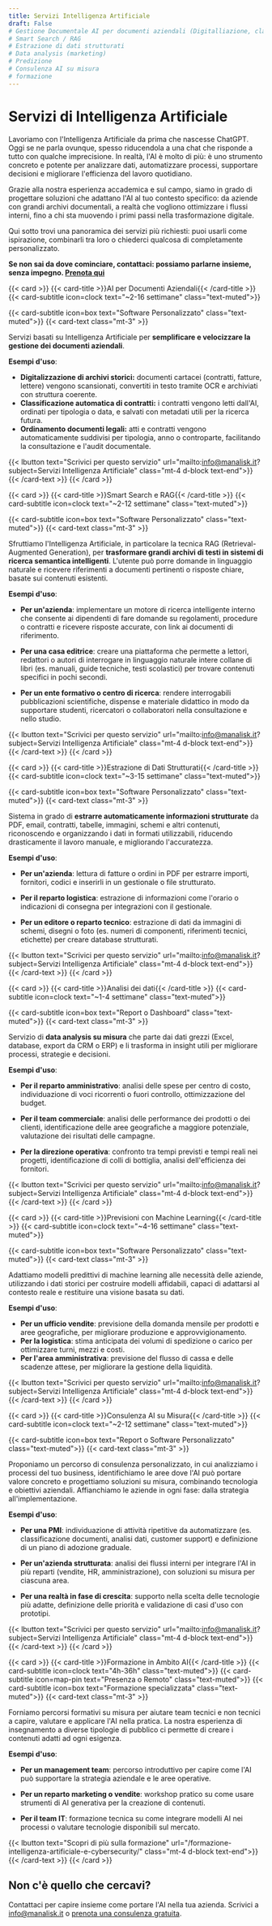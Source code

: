 ```yaml
---
title: Servizi Intelligenza Artificiale
draft: False
# Gestione Documentale AI per documenti aziendali (Digitalliazione, classificazione, ...)
# Smart Search / RAG
# Estrazione di dati strutturati
# Data analysis (marketing)
# Predizione 
# Consulenza AI su misura
# formazione
---
```



# Servizi di Intelligenza Artificiale

Lavoriamo con l'Intelligenza Artificiale da prima che nascesse ChatGPT. Oggi se ne parla ovunque, spesso riducendola a una chat che risponde a tutto con qualche imprecisione. In realtà, l'AI è molto di più: è uno strumento concreto e potente per analizzare dati, automatizzare processi, supportare decisioni e migliorare l'efficienza del lavoro quotidiano.

Grazie alla nostra esperienza accademica e sul campo, siamo in grado di progettare soluzioni che adattano l'AI al tuo contesto specifico: da aziende con grandi archivi documentali, a realtà che vogliono ottimizzare i flussi interni, fino a chi sta muovendo i primi passi nella trasformazione digitale.

Qui sotto trovi una panoramica dei servizi più richiesti:
puoi usarli come ispirazione, combinarli tra loro o chiederci qualcosa di completamente personalizzato.

**Se non sai da dove cominciare, contattaci: possiamo parlarne insieme, senza impegno. [Prenota qui](/prenota-una-chiamata-consulenza-gratuita/)**



{{< card >}}
  {{< card-title >}}AI per Documenti Aziendali{{< /card-title >}}
  {{< card-subtitle icon=clock text="~2-16 settimane" class="text-muted">}}
  <!-- {{< card-subtitle icon=map-pin text="Presenza o Remoto" class="text-muted">}} -->
  {{< card-subtitle icon=box text="Software Personalizzato" class="text-muted">}}
  {{< card-text class="mt-3" >}}

Servizi basati su Intelligenza Artificiale per **semplificare e velocizzare la gestione dei documenti aziendali**.
<!-- Automatizziamo la digitalizzazione, la classificazione e l'organizzazione di file cartacei o digitali, riducendo l'intervento manuale e migliorando la qualità dei flussi documentali. Il sistema può essere adattato a diverse tipologie di documenti e può essere integrato con l'infrastruttura esistente. -->

<!-- **Ideale per**: Uffici HR, amministrazione, uffici legali, compliance, archivi documentali.

**Benefici**: Riduzione dei tempi di gestione, meno errori umani, maggiore efficienza operativa e controllo centralizzato dei documenti.-->

**Esempi d'uso**:
* **Digitalizzazione di archivi storici:** documenti cartacei (contratti, fatture, lettere) vengono scansionati, convertiti in testo tramite OCR e archiviati con struttura coerente.
* **Classificazione automatica di contratti:** i contratti vengono letti dall'AI, ordinati per tipologia o data, e salvati con metadati utili per la ricerca futura.
* **Ordinamento documenti legali:** atti e contratti vengono automaticamente suddivisi per tipologia, anno o controparte, facilitando la consultazione e l'audit documentale.
<!--
**Cosa ricevi:** Un sistema configurato e pronto all'uso, integrabile (opzionale) con i sistemi interni, con un report finale e linee guida operative per l'utilizzo. -->


{{< lbutton text="Scrivici per questo servizio" url="mailto:info@manalisk.it?subject=Servizi Intelligenza Artificiale" class="mt-4 d-block text-end">}}
  {{< /card-text >}}
{{< /card >}}



{{< card >}}
  {{< card-title >}}Smart Search e RAG{{< /card-title >}}
  {{< card-subtitle icon=clock text="~2-12 settimane" class="text-muted">}}
  <!-- {{< card-subtitle icon=map-pin text="Presenza o Remoto" class="text-muted">}} -->
  {{< card-subtitle icon=box text="Software Personalizzato" class="text-muted">}}
  {{< card-text class="mt-3" >}}

<!-- Quando le informazioni sono tante ma difficili da trovare, il valore dei contenuti si perde.   -->
Sfruttiamo l'Intelligenza Artificiale, in particolare la tecnica RAG (Retrieval-Augmented Generation), per **trasformare grandi archivi di testi in sistemi di ricerca semantica intelligenti**. L'utente può porre domande in linguaggio naturale e ricevere riferimenti a documenti pertinenti o risposte chiare, basate sui contenuti esistenti. 
<!-- Fornendo i riferimenti, le risposte possono essere verificate facilmente, mentre l'utilizzo dei documenti forniti come base di conoscenza riduce le allucinazioni dell'AI. -->
<!-- È la soluzione ideale per chi ha molti documenti, libri, policy o articoli da rendere facilmente interrogabili, valorizzando l'accesso alla conoscenza. -->

<!-- **Ideale per**: aziende, case editrici, uffici legali, centri di ricerca, organizzazioni complesse.

**Benefici**: Accesso immediato a informazioni complesse, riduzione dei tempi di ricerca, valorizzazione dei contenuti esistenti, migliore supporto interno o verso il pubblico.-->

**Esempi d'uso**:

* **Per un'azienda**: implementare un motore di ricerca intelligente interno che consente ai dipendenti di fare domande su regolamenti, procedure o contratti e ricevere risposte accurate, con link ai documenti di riferimento.

* **Per una casa editrice**: creare una piattaforma che permette a lettori, redattori o autori di interrogare in linguaggio naturale intere collane di libri (es. manuali, guide tecniche, testi scolastici) per trovare contenuti specifici in pochi secondi.

* **Per un ente formativo o centro di ricerca**: rendere interrogabili pubblicazioni scientifiche, dispense e materiale didattico in modo da supportare studenti, ricercatori o collaboratori nella consultazione e nello studio.

<!--**Cosa ricevi:** Un motore di ricerca semantica con interfaccia personalizzata, configurato e pronto all'uso, integrabile (opzionale) con i sistemi interni, con un report finale e linee guida operative per l'utilizzo. -->


{{< lbutton text="Scrivici per questo servizio" url="mailto:info@manalisk.it?subject=Servizi Intelligenza Artificiale" class="mt-4 d-block text-end">}}
  {{< /card-text >}}
{{< /card >}}



{{< card >}}
  {{< card-title >}}Estrazione di Dati Strutturati{{< /card-title >}}
  {{< card-subtitle icon=clock text="~3-15 settimane" class="text-muted">}}
  <!-- {{< card-subtitle icon=map-pin text="Remoto" class="text-muted">}} -->
  {{< card-subtitle icon=box text="Software Personalizzato" class="text-muted">}}
  {{< card-text class="mt-3" >}}

<!-- Spesso i dati più utili sono sepolti in documenti complessi, immagini o formati non standardizzati.  -->
Sistema in grado di **estrarre automaticamente informazioni strutturate** da PDF, email, contratti, tabelle, immagini, schemi e altri contenuti, riconoscendo e organizzando i dati in formati utilizzabili, riducendo drasticamente il lavoro manuale, e migliorando l'accuratezza.

<!-- **Ideale per**: aziende con flussi documentali intensi, studi legali, assicurazioni, editori, logistica, database di immagini. -->

<!-- **Benefici**: Automazione dei processi ripetitivi, accesso rapido ai dati, riduzione degli errori umani, dati pronti per l'analisi o per essere integrati nei tuoi sistemi. -->

**Esempi d'uso**:

* **Per un'azienda**: lettura di fatture o ordini in PDF per estrarre importi, fornitori, codici e inserirli in un gestionale o file strutturato.

* **Per il reparto logistica**: estrazione di informazioni come l'orario o indicazioni di consegna per integrazioni con il gestionale.

* **Per un editore o reparto tecnico**: estrazione di dati da immagini di schemi, disegni o foto (es. numeri di componenti, riferimenti tecnici, etichette) per creare database strutturati.

<!-- **Cosa ricevi:** Un software personalizzato in grado di estrarre da dati grezzi un set di dati ordinato e strutturato, pronto per essere analizzato, condiviso o integrato nei flussi aziendali. -->


{{< lbutton text="Scrivici per questo servizio" url="mailto:info@manalisk.it?subject=Servizi Intelligenza Artificiale" class="mt-4 d-block text-end">}}
  {{< /card-text >}}
{{< /card >}}


{{< card >}}
  {{< card-title >}}Analisi dei dati{{< /card-title >}}
  {{< card-subtitle icon=clock text="~1-4 settimane" class="text-muted">}}
  <!-- {{< card-subtitle icon=map-pin text="Remoto" class="text-muted">}} -->
  {{< card-subtitle icon=box text="Report o Dashboard" class="text-muted">}}
  {{< card-text class="mt-3" >}}

Servizio di **data analysis su misura** che parte dai dati grezzi (Excel, database, export da CRM o ERP) e li trasforma in insight utili per migliorare processi, strategie e decisioni. 
<!-- Lavoriamo con modelli statistici, machine learning e visualizzazioni intuitive (dashboard) per aiutarti a leggere quello che i numeri stanno davvero dicendo. -->

<!-- **Ideale per**: direzioni commerciali, marketing, operations, amministrazione, risorse umane.

**Benefici**: Chiarezza nella lettura dei dati, maggiore controllo sui processi, identificazione di criticità o opportunità, supporto oggettivo alle decisioni aziendali, reporting chiaro e accessibile anche ai non tecnici. -->

**Esempi d'uso**:

* **Per il reparto amministrativo**: analisi delle spese per centro di costo, individuazione di voci ricorrenti o fuori controllo, ottimizzazione del budget.

* **Per il team commerciale**: analisi delle performance dei prodotti o dei clienti, identificazione delle aree geografiche a maggiore potenziale, valutazione dei risultati delle campagne.

* **Per la direzione operativa**: confronto tra tempi previsti e tempi reali nei progetti, identificazione di colli di bottiglia, analisi dell'efficienza dei fornitori.

<!-- **Cosa ricevi:** Report o dashbord interattiva, completi di analisi descrittiva, confronti e raccomandazioni operative. -->


{{< lbutton text="Scrivici per questo servizio" url="mailto:info@manalisk.it?subject=Servizi Intelligenza Artificiale" class="mt-4 d-block text-end">}}
  {{< /card-text >}}
{{< /card >}}

{{< card >}}
  {{< card-title >}}Previsioni con Machine Learning{{< /card-title >}}
  {{< card-subtitle icon=clock text="~4-16 settimane" class="text-muted">}}
  <!-- {{< card-subtitle icon=map-pin text="Presenza o Remoto" class="text-muted">}} -->
  {{< card-subtitle icon=box text="Software Personalizzato" class="text-muted">}}
  {{< card-text class="mt-3" >}}

Adattiamo modelli predittivi di machine learning alle necessità delle aziende, utilizzando i dati storici per costruire modelli affidabili, capaci di adattarsi al contesto reale e restituire una visione basata su dati.

<!-- **Ideale per**: direzioni commerciali, pianificazione, operations, logistica, gestione fornitori.

**Benefici**: Decisioni più informate, riduzione del rischio, pianificazione ottimizzata, gestione proattiva di scorte, risorse e budget. -->

**Esempi d'uso**:
* **Per un ufficio vendite**: previsione della domanda mensile per prodotti e aree geografiche, per migliorare produzione e approvvigionamento.
* **Per la logistica**: stima anticipata dei volumi di spedizione o carico per ottimizzare turni, mezzi e costi.
* **Per l'area amministrativa**: previsione del flusso di cassa e delle scadenze attese, per migliorare la gestione della liquidità.

<!-- **Cosa ricevi:** Modelli predittivi personalizzati e dashboard per monitorare le previsioni. -->

{{< lbutton text="Scrivici per questo servizio" url="mailto:info@manalisk.it?subject=Servizi Intelligenza Artificiale" class="mt-4 d-block text-end">}}
  {{< /card-text >}}
{{< /card >}}

{{< card >}}
  {{< card-title >}}Consulenza AI su Misura{{< /card-title >}}
  {{< card-subtitle icon=clock text="~2-12 settimane" class="text-muted">}}
  <!-- {{< card-subtitle icon=map-pin text="Remoto" class="text-muted">}} -->
  {{< card-subtitle icon=box text="Report o Software Personalizzato" class="text-muted">}}
  {{< card-text class="mt-3" >}}

Proponiamo un percorso di consulenza personalizzato, in cui analizziamo i processi del tuo business, identifichiamo le aree dove l'AI può portare valore concreto e progettiamo soluzioni su misura, combinando tecnologia e obiettivi aziendali. Affianchiamo le aziende in ogni fase: dalla strategia all'implementazione.

<!-- **Ideale per**: tutte le aziende che vogliono iniziare con l'AI o estenderne l'uso, direzioni generali, innovation manager, IT, operations.

**Benefici**: Visione chiara su come usare l'AI nella tua realtà, risparmio di tempo e costi con soluzioni mirate, innovazione applicata ai processi, supporto tecnico e strategico continuo. -->

**Esempi d'uso**:

* **Per una PMI**: individuazione di attività ripetitive da automatizzare (es. classificazione documenti, analisi dati, customer support) e definizione di un piano di adozione graduale.

* **Per un'azienda strutturata**: analisi dei flussi interni per integrare l'AI in più reparti (vendite, HR, amministrazione), con soluzioni su misura per ciascuna area.

* **Per una realtà in fase di crescita**: supporto nella scelta delle tecnologie più adatte, definizione delle priorità e validazione di casi d'uso con prototipi.

<!-- **Cosa ricevi:** Roadmap operativa per l'adozione dell'AI, analisi personalizzata dei processi e proposte concrete di applicazione, con un software personalizzato per le tue esigenze. -->


{{< lbutton text="Scrivici per questo servizio" url="mailto:info@manalisk.it?subject=Servizi Intelligenza Artificiale" class="mt-4 d-block text-end">}}
  {{< /card-text >}}
{{< /card >}}

{{< card >}}
  {{< card-title >}}Formazione in Ambito AI{{< /card-title >}}
  {{< card-subtitle icon=clock text="4h-36h" class="text-muted">}}
  {{< card-subtitle icon=map-pin text="Presenza o Remoto" class="text-muted">}}
  {{< card-subtitle icon=box text="Formazione specializzata" class="text-muted">}}
  {{< card-text class="mt-3" >}}

Forniamo percorsi formativi su misura per aiutare team tecnici e non tecnici a capire, valutare e applicare l'AI nella pratica. La nostra esperienza di insegnamento a diverse tipologie di pubblico ci permette di creare i contenuti adatti ad ogni esigenza.
<!-- **Ideale per**: team aziendali, figure manageriali, responsabili innovazione, marketing, operations, IT, HR.

**Benefici**: Comprensione solida dell'AI e delle sue applicazioni, maggiore autonomia nelle scelte tecnologiche, capacità di valutare progetti e strumenti, cultura digitale diffusa in azienda. -->

**Esempi d'uso**:

* **Per un management team**: percorso introduttivo per capire come l'AI può supportare la strategia aziendale e le aree operative.

* **Per un reparto marketing o vendite**: workshop pratico su come usare strumenti di AI generativa per la creazione di contenuti.

* **Per il team IT**: formazione tecnica su come integrare modelli AI nei processi o valutare tecnologie disponibili sul mercato.
<!-- 
**Cosa ricevi:** Materiali formativi personalizzati, sessioni interattive e supporto post-formazione per l'applicazione concreta dei contenuti. -->


{{< lbutton text="Scopri di più sulla formazione" url="/formazione-intelligenza-artificiale-e-cybersecurity/" class="mt-4 d-block text-end">}}
  {{< /card-text >}}
{{< /card >}}

## Non c'è quello che cercavi?

Contattaci per capire insieme come portare l'AI nella tua azienda. Scrivici a [info@manalisk.it](mailto:info@manalisk.it) o [prenota una consulenza gratuita](/prenota-una-chiamata-consulenza-gratuita/).

